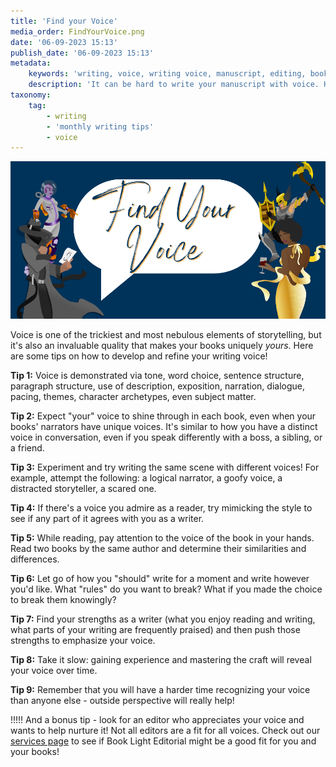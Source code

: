 ```yaml
---
title: 'Find your Voice'
media_order: FindYourVoice.png
date: '06-09-2023 15:13'
publish_date: '06-09-2023 15:13'
metadata:
    keywords: 'writing, voice, writing voice, manuscript, editing, books'
    description: 'It can be hard to write your manuscript with voice. How do you figure out your voice? Here are our tips!'
taxonomy:
    tag:
        - writing
        - 'monthly writing tips'
        - voice
---
```


![Find Your Voice](FindYourVoice.png "Find Your Voice")

Voice is one of the trickiest and most nebulous elements of storytelling, but it's also an invaluable quality that makes your books uniquely *yours.* Here are some tips on how to develop and refine your writing voice!

**Tip 1:** Voice is demonstrated via tone, word choice, sentence structure, paragraph structure, use of description, exposition, narration, dialogue, pacing, themes, character archetypes, even subject matter. 

**Tip 2:** Expect "your" voice to shine through in each book, even when your books' narrators have unique voices. It's similar to how you have a distinct voice in conversation, even if you speak differently with a boss, a sibling, or a friend.

**Tip 3:** Experiment and try writing the same scene with different voices! For example, attempt the following: a logical narrator, a goofy voice, a distracted storyteller, a scared one. 

**Tip 4:** If there's a voice you admire as a reader, try mimicking the style to see if any part of it agrees with you as a writer.

**Tip 5:** While reading, pay attention to the voice of the book in your hands. Read two books by the same author and determine their similarities and differences. 

**Tip 6:** Let go of how you "should" write for a moment and write however you'd like. What "rules" do you want to break? What if you made the choice to break them knowingly? 

**Tip 7:** Find your strengths as a writer (what you enjoy reading and writing, what parts of your writing are frequently praised) and then push those strengths to emphasize your voice.

**Tip 8:** Take it slow: gaining experience and mastering the craft will reveal your voice over time. 

**Tip 9:** Remember that you will have a harder time recognizing your voice than anyone else - outside perspective will really help! 

!!!!! And a bonus tip - look for an editor who appreciates your voice and wants to help nurture it! Not all editors are a fit for all voices. Check out our [services page](/services) to see if Book Light Editorial might be a good fit for you and your books!